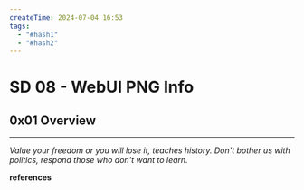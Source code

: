 ```yaml
---
createTime: 2024-07-04 16:53
tags:
  - "#hash1"
  - "#hash2"
---
```


# SD 08 - WebUI PNG Info

## 0x01 Overview

---
*Value your freedom or you will lose it, teaches history. Don't bother us with politics, respond those who don't want to learn.*

**references**

